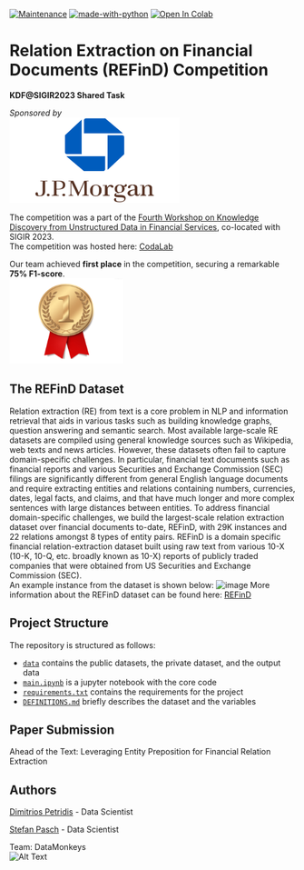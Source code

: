 [![Maintenance](https://img.shields.io/badge/Maintained%3F-yes-green.svg)](https://GitHub.com/Naereen/StrapDown.js/graphs/commit-activity) 
[![made-with-python](https://img.shields.io/badge/Made%20with-Python-1f425f.svg)](https://www.python.org/)
[![Open In Colab](https://colab.research.google.com/assets/colab-badge.svg)](https://colab.research.google.com/github/googlecolab/colabtools/blob/master/notebooks/colab-github-demo.ipynb)


# Relation Extraction on Financial Documents (REFinD) Competition

<b>KDF@SIGIR2023 Shared Task</b> <br>

<i>Sponsored by</i> <br>
<img src="images/jp_morgan.png" alt="Alt Text" width="300" height="150">


The competition was a part of the [Fourth Workshop on Knowledge Discovery from Unstructured Data in Financial Services](https://kdf-workshop.github.io/kdf23/), co-located with SIGIR 2023.<br> The competition was hosted here: [CodaLab](https://codalab.lisn.upsaclay.fr/competitions/11770#learn_the_details)<br>

Our team achieved <b>first place</b> in the competition, securing a remarkable <b>75% F1-score</b>.<br>
<img src="images/medal.png" alt="Alt Text" width="200" height="150">


## The REFinD Dataset
Relation extraction (RE) from text is a core problem in NLP and information retrieval that aids in various tasks such as building knowledge graphs, question answering and semantic search. Most available large-scale RE datasets are compiled using general knowledge sources such as Wikipedia, web texts and news articles. However, these datasets often fail to capture domain-specific challenges. In particular, financial text documents such as financial reports and various Securities and Exchange Commission (SEC) filings are significantly different from general English language documents and require extracting entities and relations containing numbers, currencies, dates, legal facts, and claims, and that have much longer and more complex sentences with large distances between entities. To address financial domain-specific challenges, we build the largest-scale relation extraction dataset over financial documents to-date, REFinD, with 29K instances and 22 relations amongst 8 types of entity pairs. REFinD is a domain specific financial relation-extraction dataset built using raw text from various 10-X (10-K, 10-Q, etc. broadly known as 10-X) reports of publicly traded companies that were obtained from US Securities and Exchange Commission (SEC).<br>
An example instance from the dataset is shown below:
![image](https://github.com/Dim10p/relation-extraction-on-financial-documents/assets/120978979/c93256a3-7353-4183-aa93-e39de8c03d63)
More information about the REFinD dataset can be found here: [REFinD](https://refind-re.github.io/index.html)


## Project Structure

The repository is structured as follows: 

 - [`data`](data/) contains the public datasets, the private dataset, and the output data
 - [`main.ipynb`](main.ipynb) is a jupyter notebook with the core code
 - [`requirements.txt`](requirements.txt) contains the requirements for the project
 - [`DEFINITIONS.md`](DEFINITIONS.md) briefly describes the dataset and the variables

## Paper Submission
Ahead of the Text: Leveraging Entity Preposition for Financial Relation Extraction

## Authors

[Dimitrios Petridis](https://github.com/dim10P) - Data Scientist

[Stefan Pasch](https://github.com/Stefan-Pasch) - Data Scientist

Team: DataMonkeys<br>
<img src="images/logo.avif" alt="Alt Text" width="300" height="150">

